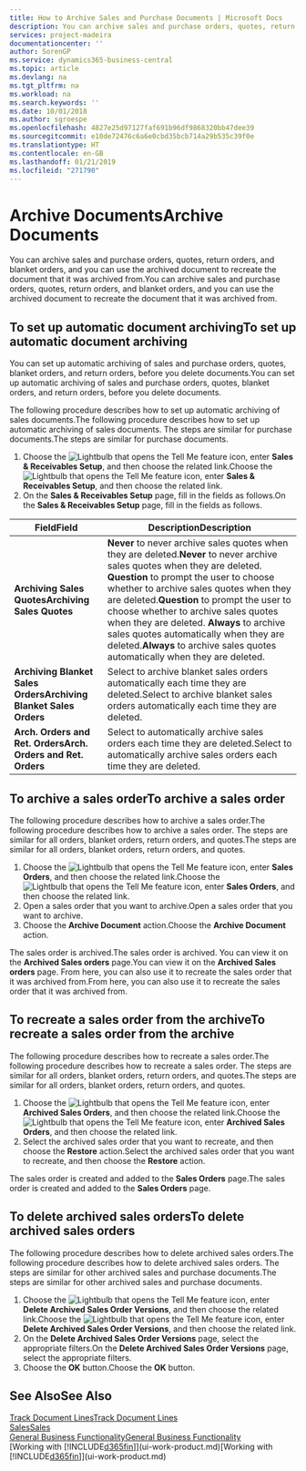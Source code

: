 ```yaml
---
title: How to Archive Sales and Purchase Documents | Microsoft Docs
description: You can archive sales and purchase orders, quotes, return orders, and blanket orders, and you can use the archived document to recreate the document that it was archived from.
services: project-madeira
documentationcenter: ''
author: SorenGP
ms.service: dynamics365-business-central
ms.topic: article
ms.devlang: na
ms.tgt_pltfrm: na
ms.workload: na
ms.search.keywords: ''
ms.date: 10/01/2018
ms.author: sgroespe
ms.openlocfilehash: 4827e25d97127faf691b96df9868320bb47dee39
ms.sourcegitcommit: e10de72476c6a6e0cbd35bcb714a29b535c39f0e
ms.translationtype: HT
ms.contentlocale: en-GB
ms.lasthandoff: 01/21/2019
ms.locfileid: "271790"
---
```

# <a name="archive-documents"></a><span data-ttu-id="342e8-103">Archive Documents</span><span class="sxs-lookup"><span data-stu-id="342e8-103">Archive Documents</span></span>
<span data-ttu-id="342e8-104">You can archive sales and purchase orders, quotes, return orders, and blanket orders, and you can use the archived document to recreate the document that it was archived from.</span><span class="sxs-lookup"><span data-stu-id="342e8-104">You can archive sales and purchase orders, quotes, return orders, and blanket orders, and you can use the archived document to recreate the document that it was archived from.</span></span>

## <a name="to-set-up-automatic-document-archiving"></a><span data-ttu-id="342e8-105">To set up automatic document archiving</span><span class="sxs-lookup"><span data-stu-id="342e8-105">To set up automatic document archiving</span></span>  
<span data-ttu-id="342e8-106">You can set up automatic archiving of sales and purchase orders, quotes, blanket orders, and return orders, before you delete documents.</span><span class="sxs-lookup"><span data-stu-id="342e8-106">You can set up automatic archiving of sales and purchase orders, quotes, blanket orders, and return orders, before you delete documents.</span></span>

<span data-ttu-id="342e8-107">The following procedure describes how to set up automatic archiving of sales documents.</span><span class="sxs-lookup"><span data-stu-id="342e8-107">The following procedure describes how to set up automatic archiving of sales documents.</span></span> <span data-ttu-id="342e8-108">The steps are similar for purchase documents.</span><span class="sxs-lookup"><span data-stu-id="342e8-108">The steps are similar for purchase documents.</span></span>
1.  <span data-ttu-id="342e8-109">Choose the ![Lightbulb that opens the Tell Me feature](media/ui-search/search_small.png "Tell me what you want to do") icon, enter **Sales & Receivables Setup**, and then choose the related link.</span><span class="sxs-lookup"><span data-stu-id="342e8-109">Choose the ![Lightbulb that opens the Tell Me feature](media/ui-search/search_small.png "Tell me what you want to do") icon, enter **Sales & Receivables Setup**, and then choose the related link.</span></span>
2. <span data-ttu-id="342e8-110">On the **Sales & Receivables Setup** page, fill in the fields as follows.</span><span class="sxs-lookup"><span data-stu-id="342e8-110">On the **Sales & Receivables Setup** page, fill in the fields as follows.</span></span>

|<span data-ttu-id="342e8-111">Field</span><span class="sxs-lookup"><span data-stu-id="342e8-111">Field</span></span>|<span data-ttu-id="342e8-112">Description</span><span class="sxs-lookup"><span data-stu-id="342e8-112">Description</span></span>|
|-----|-----------|
|<span data-ttu-id="342e8-113">**Archiving Sales Quotes**</span><span class="sxs-lookup"><span data-stu-id="342e8-113">**Archiving Sales Quotes**</span></span>|<span data-ttu-id="342e8-114">**Never** to never archive sales quotes when they are deleted.</span><span class="sxs-lookup"><span data-stu-id="342e8-114">**Never** to never archive sales quotes when they are deleted.</span></span> <span data-ttu-id="342e8-115">**Question** to prompt the user to choose whether to archive sales quotes when they are deleted.</span><span class="sxs-lookup"><span data-stu-id="342e8-115">**Question** to prompt the user to choose whether to archive sales quotes when they are deleted.</span></span> <span data-ttu-id="342e8-116">**Always** to archive sales quotes automatically when they are deleted.</span><span class="sxs-lookup"><span data-stu-id="342e8-116">**Always** to archive sales quotes automatically when they are deleted.</span></span>|
|<span data-ttu-id="342e8-117">**Archiving Blanket Sales Orders**</span><span class="sxs-lookup"><span data-stu-id="342e8-117">**Archiving Blanket Sales Orders**</span></span>|<span data-ttu-id="342e8-118">Select to archive blanket sales orders automatically each time they are deleted.</span><span class="sxs-lookup"><span data-stu-id="342e8-118">Select to archive blanket sales orders automatically each time they are deleted.</span></span>|
|<span data-ttu-id="342e8-119">**Arch. Orders and Ret. Orders**</span><span class="sxs-lookup"><span data-stu-id="342e8-119">**Arch. Orders and Ret. Orders**</span></span>|<span data-ttu-id="342e8-120">Select to automatically archive sales orders each time they are deleted.</span><span class="sxs-lookup"><span data-stu-id="342e8-120">Select to automatically archive sales orders each time they are deleted.</span></span>|

## <a name="to-archive-a-sales-order"></a><span data-ttu-id="342e8-121">To archive a sales order</span><span class="sxs-lookup"><span data-stu-id="342e8-121">To archive a sales order</span></span>
<span data-ttu-id="342e8-122">The following procedure describes how to archive a sales order.</span><span class="sxs-lookup"><span data-stu-id="342e8-122">The following procedure describes how to archive a sales order.</span></span> <span data-ttu-id="342e8-123">The steps are similar for all orders, blanket orders, return orders, and quotes.</span><span class="sxs-lookup"><span data-stu-id="342e8-123">The steps are similar for all orders, blanket orders, return orders, and quotes.</span></span>

1.  <span data-ttu-id="342e8-124">Choose the ![Lightbulb that opens the Tell Me feature](media/ui-search/search_small.png "Tell me what you want to do") icon, enter **Sales Orders**, and then choose the related link.</span><span class="sxs-lookup"><span data-stu-id="342e8-124">Choose the ![Lightbulb that opens the Tell Me feature](media/ui-search/search_small.png "Tell me what you want to do") icon, enter **Sales Orders**, and then choose the related link.</span></span>  
2.  <span data-ttu-id="342e8-125">Open a sales order that you want to archive.</span><span class="sxs-lookup"><span data-stu-id="342e8-125">Open a sales order that you want to archive.</span></span>  
3.  <span data-ttu-id="342e8-126">Choose the **Archive Document** action.</span><span class="sxs-lookup"><span data-stu-id="342e8-126">Choose the **Archive Document** action.</span></span>

<span data-ttu-id="342e8-127">The sales order is archived.</span><span class="sxs-lookup"><span data-stu-id="342e8-127">The sales order is archived.</span></span> <span data-ttu-id="342e8-128">You can view it on the **Archived Sales orders** page.</span><span class="sxs-lookup"><span data-stu-id="342e8-128">You can view it on the **Archived Sales orders** page.</span></span> <span data-ttu-id="342e8-129">From here, you can also use it to recreate the sales order that it was archived from.</span><span class="sxs-lookup"><span data-stu-id="342e8-129">From here, you can also use it to recreate the sales order that it was archived from.</span></span>

## <a name="to-recreate-a-sales-order-from-the-archive"></a><span data-ttu-id="342e8-130">To recreate a sales order from the archive</span><span class="sxs-lookup"><span data-stu-id="342e8-130">To recreate a sales order from the archive</span></span>
<span data-ttu-id="342e8-131">The following procedure describes how to recreate a sales order.</span><span class="sxs-lookup"><span data-stu-id="342e8-131">The following procedure describes how to recreate a sales order.</span></span> <span data-ttu-id="342e8-132">The steps are similar for all orders, blanket orders, return orders, and quotes.</span><span class="sxs-lookup"><span data-stu-id="342e8-132">The steps are similar for all orders, blanket orders, return orders, and quotes.</span></span>

1.  <span data-ttu-id="342e8-133">Choose the ![Lightbulb that opens the Tell Me feature](media/ui-search/search_small.png "Tell me what you want to do") icon, enter **Archived Sales Orders**, and then choose the related link.</span><span class="sxs-lookup"><span data-stu-id="342e8-133">Choose the ![Lightbulb that opens the Tell Me feature](media/ui-search/search_small.png "Tell me what you want to do") icon, enter **Archived Sales Orders**, and then choose the related link.</span></span>
2.  <span data-ttu-id="342e8-134">Select the archived sales order that you want to recreate, and then choose the **Restore** action.</span><span class="sxs-lookup"><span data-stu-id="342e8-134">Select the archived sales order that you want to recreate, and then choose the **Restore** action.</span></span>  

<span data-ttu-id="342e8-135">The sales order is created and added to the **Sales Orders** page.</span><span class="sxs-lookup"><span data-stu-id="342e8-135">The sales order is created and added to the **Sales Orders** page.</span></span>

## <a name="to-delete-archived-sales-orders"></a><span data-ttu-id="342e8-136">To delete archived sales orders</span><span class="sxs-lookup"><span data-stu-id="342e8-136">To delete archived sales orders</span></span>
<span data-ttu-id="342e8-137">The following procedure describes how to delete archived sales orders.</span><span class="sxs-lookup"><span data-stu-id="342e8-137">The following procedure describes how to delete archived sales orders.</span></span> <span data-ttu-id="342e8-138">The steps are similar for other archived sales and purchase documents.</span><span class="sxs-lookup"><span data-stu-id="342e8-138">The steps are similar for other archived sales and purchase documents.</span></span>

1.  <span data-ttu-id="342e8-139">Choose the ![Lightbulb that opens the Tell Me feature](media/ui-search/search_small.png "Tell me what you want to do") icon, enter **Delete Archived Sales Order Versions**, and then choose the related link.</span><span class="sxs-lookup"><span data-stu-id="342e8-139">Choose the ![Lightbulb that opens the Tell Me feature](media/ui-search/search_small.png "Tell me what you want to do") icon, enter **Delete Archived Sales Order Versions**, and then choose the related link.</span></span>  
2.  <span data-ttu-id="342e8-140">On the **Delete Archived Sales Order Versions** page, select the appropriate filters.</span><span class="sxs-lookup"><span data-stu-id="342e8-140">On the **Delete Archived Sales Order Versions** page, select the appropriate filters.</span></span>  
3.  <span data-ttu-id="342e8-141">Choose the **OK** button.</span><span class="sxs-lookup"><span data-stu-id="342e8-141">Choose the **OK** button.</span></span>

## <a name="see-also"></a><span data-ttu-id="342e8-142">See Also</span><span class="sxs-lookup"><span data-stu-id="342e8-142">See Also</span></span>
[<span data-ttu-id="342e8-143">Track Document Lines</span><span class="sxs-lookup"><span data-stu-id="342e8-143">Track Document Lines</span></span>](across-how-to-track-document-lines.md)  
[<span data-ttu-id="342e8-144">Sales</span><span class="sxs-lookup"><span data-stu-id="342e8-144">Sales</span></span>](sales-manage-sales.md)  
[<span data-ttu-id="342e8-145">General Business Functionality</span><span class="sxs-lookup"><span data-stu-id="342e8-145">General Business Functionality</span></span>](ui-across-business-areas.md)  
<span data-ttu-id="342e8-146">[Working with [!INCLUDE[d365fin](includes/d365fin_md.md)]](ui-work-product.md)</span><span class="sxs-lookup"><span data-stu-id="342e8-146">[Working with [!INCLUDE[d365fin](includes/d365fin_md.md)]](ui-work-product.md)</span></span>
